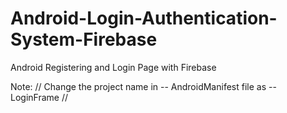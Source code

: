 # Android-Login-Authentication-System-Firebase
 Android Registering and Login Page with Firebase

Note: 
   //  Change the project name in -- AndroidManifest file as -- LoginFrame  //
